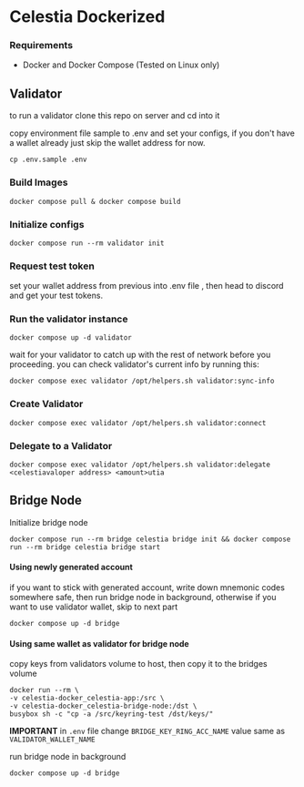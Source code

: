 # Celestia Dockerized

### Requirements
- Docker and Docker Compose (Tested on Linux only)

## Validator
to run a validator clone this repo on server and cd into it

copy environment file sample to .env and set your configs, if you don't have a wallet already just skip the wallet address for now.
```shell
cp .env.sample .env
```
### Build Images
```shell
docker compose pull & docker compose build
```
### Initialize configs
```shell
docker compose run --rm validator init
```

### Request test token
set your wallet address from previous into .env file , then head to discord and get your test tokens.

### Run the validator instance

```shell
docker compose up -d validator
```
wait for your validator to catch up with the rest of network before you proceeding. you can check validator's current info by running this:
```shell
docker compose exec validator /opt/helpers.sh validator:sync-info
```
### Create Validator

```shell
docker compose exec validator /opt/helpers.sh validator:connect
```

### Delegate to a Validator
```shell
docker compose exec validator /opt/helpers.sh validator:delegate <celestiavaloper address> <amount>utia
```

## Bridge Node
Initialize bridge node
```shell
docker compose run --rm bridge celestia bridge init && docker compose run --rm bridge celestia bridge start 
```
#### Using newly generated account
if you want to stick with generated account, write down mnemonic codes somewhere safe, then run bridge node in background, otherwise if you want to use validator wallet, skip to next part
```shell
docker compose up -d bridge
```
#### Using same wallet as validator for bridge node
copy keys from validators volume to host, then copy it to the bridges volume   
```shell
docker run --rm \
-v celestia-docker_celestia-app:/src \
-v celestia-docker_celestia-bridge-node:/dst \
busybox sh -c "cp -a /src/keyring-test /dst/keys/"
```
**IMPORTANT** in `.env` file change `BRIDGE_KEY_RING_ACC_NAME` value same as `VALIDATOR_WALLET_NAME`

run bridge node in background 
```shell
docker compose up -d bridge
```

